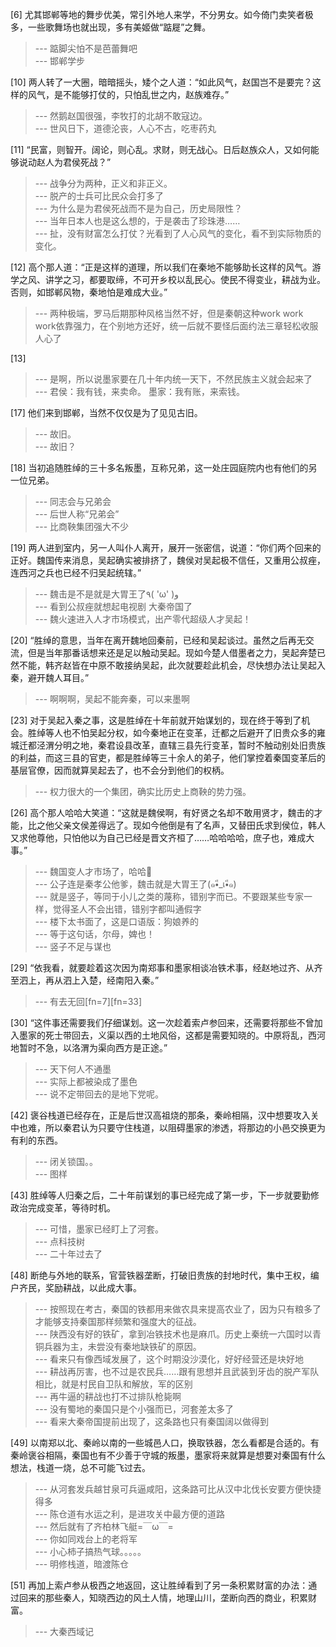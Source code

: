 
[6] 尤其邯郸等地的舞步优美，常引外地人来学，不分男女。如今倚门卖笑者极多，一些歌舞场也就出现，多有美姬做“踮屣”之舞。
>--- 踮脚尖怕不是芭蕾舞吧<br>
>--- 邯郸学步<br>

[10] 两人转了一大圈，暗暗摇头，矮个之人道：“如此风气，赵国岂不是要完？这样的风气，是不能够打仗的，只怕乱世之内，赵族难存。”
>--- 然鹅赵国很强，李牧打的北胡不敢寇边。<br>
>--- 世风日下，道德沦丧，人心不古，吃枣药丸<br>

[11] “民富，则智开。阔论，则心乱。求财，则无战心。日后赵族众人，又如何能够说动赵人为君侯死战？”
>--- 战争分为两种，正义和非正义。<br>
>--- 脱产的士兵可比民众会打多了<br>
>--- 为什么是为君侯死战而不是为自己，历史局限性？<br>
>--- 当年日本人也是这么想的，于是袭击了珍珠港……<br>
>--- 扯，没有财富怎么打仗？光看到了人心风气的变化，看不到实际物质的变化。<br>

[12] 高个那人道：“正是这样的道理，所以我们在秦地不能够助长这样的风气。游学之风、讲学之习，都要取缔，不可开乡校以乱民心。使民不得变业，耕战为业。否则，如邯郸风物，秦地怕是难成大业。”
>--- 两种极端，罗马后期那种风格当然不好，但是秦朝这种work work work依靠强力，在个别地方还好，统一后就不要怪后面约法三章轻松收服人心了<br>

[13] 
>--- 是啊，所以说墨家要在几十年内统一天下，不然民族主义就会起来了<br>
>--- 君侯：我有钱，来卖命。
墨家：我有账，来索钱。<br>

[17] 他们来到邯郸，当然不仅仅是为了见见古旧。
>--- 故旧。<br>
>--- 故旧？<br>

[18] 当初追随胜绰的三十多名叛墨，互称兄弟，这一处庄园庭院内也有他们的另一位兄弟。
>--- 同志会与兄弟会<br>
>--- 后世人称“兄弟会”<br>
>--- 比商鞅集团强大不少<br>

[19] 两人进到室内，另一人叫仆人离开，展开一张密信，说道：“你们两个回来的正好。魏国传来消息，吴起确实被排挤了，魏侯对吴起极不信任，又重用公叔痤，连西河之兵也已经不归吴起统辖。”
>--- 魏击是不是就是大胃王了٩( 'ω' )و<br>
>--- 看到公叔痤就想起电视剧 大秦帝国了<br>
>--- 魏火速进入人才市场模式，出产零代超级人才吴起！<br>

[20] “胜绰的意思，当年在离开魏地回秦前，已经和吴起谈过。虽然之后再无交流，但是当年那番话想来还是足以触动吴起。现如今楚人借墨者之力，吴起奔楚已然不能，韩齐赵皆在中原不敢接纳吴起，此次就要趁此机会，尽快想办法让吴起入秦，避开魏人耳目。”
>--- 啊啊啊，吴起不能奔秦，可以来墨啊<br>

[23] 对于吴起入秦之事，这是胜绰在十年前就开始谋划的，现在终于等到了机会。胜绰等人也不怕吴起分权，如今秦地正在变革，迁都之后避开了旧贵众多的雍城迁都泾渭分明之地，秦君设县改革，直辖三县先行变革，暂时不触动别处旧贵族的利益，而这三县的官吏，都是胜绰等三十余人的弟子，他们掌控着秦国变革后的基层官僚，因而就算吴起去了，也不会分到他们的权柄。
>--- 权力很大的一个集团，确实比历史上商鞅的势力强。<br>

[26] 高个那人哈哈大笑道：“这就是魏侯啊，有好贤之名却不敢用贤才，魏击的才能，比之他父亲文侯差得远了。现如今他倒是有了名声，又替田氏求到侯位，韩人又求他尊他，只怕他以为自己已经是晋文齐桓了……哈哈哈哈，庶子也，难成大事。”
>--- 魏国变人才市场了，哈哈🐶<br>
>--- 公子连是秦孝公他爹，魏击就是大胃王了(๑•ี_เ•ี๑)<br>
>--- 就是竖子，等同于小儿之类的蔑称，错别字而已。不要跟某些专家一样，觉得圣人不会出错，错别字都叫通假字<br>
>--- 楼下太书面了，这是口语版：狗娘养的<br>
>--- 等于这句话，尔母，婢也！<br>
>--- 竖子不足与谋也<br>

[29] “依我看，就要趁着这次因为南郑事和墨家相谈冶铁术事，经赵地过齐、从齐至泗上，再从泗上入楚，经南阳入秦。”
>--- 有去无回[fn=7][fn=33]<br>

[30] “这件事还需要我们仔细谋划。这一次趁着索卢参回来，还需要将那些不曾加入墨家的死士带回去，义渠以西的土地风俗，这都是需要知晓的。中原将乱，西河地暂时不急，以洛渭为渠向西方是正途。”
>--- 天下何人不通墨<br>
>--- 实际上都被染成了墨色<br>
>--- 说不定带回去的是地下党呢。<br>

[42] 褒谷栈道已经存在，正是后世汉高祖烧的那条，秦岭相隔，汉中想要攻入关中也难，所以秦君认为只要守住栈道，以阻碍墨家的渗透，将那边的小邑交换更为有利的东西。
>--- 闭关锁国。。<br>
>--- 图样<br>

[43] 胜绰等人归秦之后，二十年前谋划的事已经完成了第一步，下一步就要勤修政治完成变革，等待时机。
>--- 可惜，墨家已经盯上了河套。<br>
>--- 点科技树<br>
>--- 二十年过去了<br>

[48] 断绝与外地的联系，官营铁器垄断，打破旧贵族的封地时代，集中王权，编户齐民，奖励耕战，以此成大事。
>--- 按照现在考古，秦国的铁都用来做农具来提高农业了，因为只有粮多了才能够支持秦国那样频繁和强度大的征战。<br>
>--- 陕西没有好的铁矿，拿到冶铁技术也是麻爪。历史上秦统一六国时以青铜兵器为主，未尝没有秦地缺铁矿的原因。<br>
>--- 看来只有像西域发展了，这个时期没沙漠化，好好经营还是块好地<br>
>--- 耕战再厉害，也不过是农民兵……跟有思想并且武装到牙齿的脱产军队相比，就是村民自卫队和解放，军的区别<br>
>--- 再牛逼的耕战也打不过排队枪毙啊<br>
>--- 没有蜀地的秦国只是个小强而已，河套差太多了<br>
>--- 看来大秦帝国提前出现了，这条路也只有秦国阔以做得到<br>

[49] 以南郑以北、秦岭以南的一些城邑人口，换取铁器，怎么看都是合适的。有秦岭褒谷相隔，秦国也有不少善于守城的叛墨，墨家将来就算是想要对秦国有什么想法，栈道一烧，总不可能飞过去。
>--- 从河套发兵越甘泉可兵逼咸阳，这条路可比从汉中北伐长安要方便快捷得多<br>
>--- 陈仓道有水运之利，是进攻关中最方便的道路<br>
>--- 然后就有了齐柏林飞艇=￣ω￣=<br>
>--- 你如同戏台上的老将军<br>
>--- 小心柿子搞热气球。。。。。<br>
>--- 明修栈道，暗渡陈仓<br>

[51] 再加上索卢参从极西之地返回，这让胜绰看到了另一条积累财富的办法：通过回来的那些秦人，知晓西边的风土人情，地理山川，垄断向西的商业，积累财富。
>--- 大秦西域记<br>
